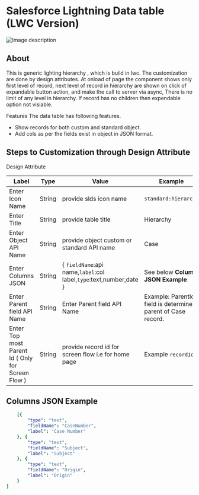 # Salesforce Lightning Data table (LWC Version) 

![Image description](https://github.com/Sarveshgithub/LightningFlowComponents/blob/master/flow_screen_components/hierarchy/hierarchy.PNG?raw=true)

## About

This is generic lighting hierarchy , which is build in lwc.
The customization are done by design attributes. At onload of page the component shows only first level of record, next level of record in hierarchy are shown on click of expandable button action, and make the call to server via async, There is no limit of any level in hierarchy. If record has no children then expendable option not visiable.

Features
The data table has following features.
- Show records for both custom and standard object.
- Add cols as per the fields exist in object in JSON format.

## Steps to Customization through Design Attribute
Design Attribute

| Label           | Type       | Value                        | Example             |
|-----------------|------------|------------------------------|---------------------|
| Enter Icon Name  | String     | provide slds icon name  |  `standard:hierarchy` |
| Enter Title      | String     | provide table title |  Hierarchy               |
| Enter Object API Name | String| provide object custom or standard API name|  Case |
| Enter Columns JSON | String | { `fieldName`:api name,`label`:col label,`type`:text,number,date }| See below **Column JSON Example**
Enter Parent field API Name | String | Enter Parent field API Name | Example: ParentId field is determine parent of Case record.
Enter Top most Parent Id ( Only for Screen Flow ) | String | provide record id for screen flow i.e for home page | Example `recordId`

## Columns JSON Example
``` yaml 
    [{
        "type": "text",
        "fieldName": "CaseNumber",
        "label": "Case Number"
    }, {
        "type": "text",
        "fieldName": "Subject",
        "label": "Subject"
    }, {
        "type": "text",
        "fieldName": "Origin",
        "label": "Origin"
    }
]


